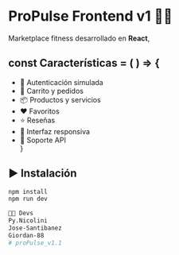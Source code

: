 # ProPulse Frontend v1 🏋️‍♂️  

Marketplace fitness 
desarrollado en **React**,   

##  const Características = ( ) => {
- 🔑 Autenticación simulada  
- 🛒 Carrito y pedidos  
- 📦 Productos y servicios  
- ❤️ Favoritos  
- ⭐ Reseñas  
- 🎨 Interfaz responsiva  
- 🔧 Soporte API  
} 

## ▶️ Instalación  

```bash
npm install
npm run dev

👨‍💻 Devs
Py.Nicolini
Jose-Santibanez
Giordan-88
#   p r o P u l s e _ v 1 . 1 
```
 
 
